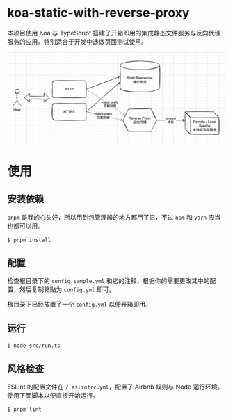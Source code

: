 # koa-static-with-reverse-proxy

本项目使用 Koa 与 TypeScript 搭建了开箱即用的集成静态文件服务与反向代理服务的应用。特别适合于开发中途做页面测试使用。

![Architecture](doc/architecture.png)

# 使用

## 安装依赖

`pnpm` 是我的心头好，所以用到包管理器的地方都用了它，不过 `npm` 和 `yarn` 应当也都可以用。

```shell
$ pnpm install
```

## 配置

检查根目录下的 `config.sample.yml` 和它的注释，根据你的需要更改其中的配置，然后复制粘贴为 `config.yml` 即可。

根目录下已经放置了一个 `config.yml` 以便开箱即用。

## 运行

```shell
$ node src/run.ts
```
## 风格检查

ESLint 的配置文件在 `/.eslintrc.yml`，配置了 Airbnb 规则与 Node 运行环境。使用下面脚本以便直接开始运行。

```shell
$ pnpm lint
```

